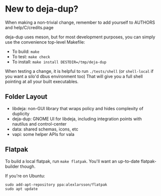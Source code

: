 # New to deja-dup?

When making a non-trivial change, remember to add yourself to AUTHORS and help/C/credits.page

deja-dup uses meson, but for most development purposes, you can simply use the convenience top-level Makefile:
 * To build: `make`
 * To test: `make check`
 * To install: `make install DESTDIR=/tmp/deja-dup`

When testing a change, it is helpful to run `./tests/shell` (or `shell-local` if you want a silo'd dbus environment too)
That will give you a full shell pointing at all your built executables.

## Folder Layout
 * libdeja: non-GUI library that wraps policy and hides complexity of duplicity
 * deja-dup: GNOME UI for libdeja, including integration points with nautilus and control-center
 * data: shared schemas, icons, etc
 * vapi: some helper APIs for vala

## Flatpak

To build a local flatpak, run `make flatpak`. You'll want an up-to-date flatpak-builder though.

If you're on Ubuntu:

```
sudo add-apt-repository ppa:alexlarsson/flatpak
sudo apt update
```